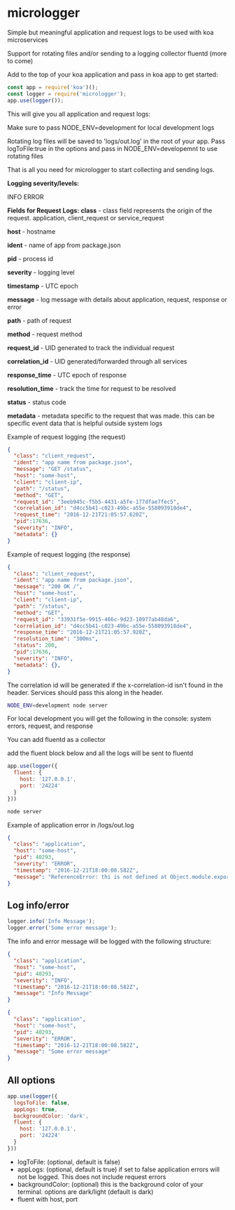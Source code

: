 # micrologger

Simple but meaningful application and request logs to be used with koa microservices

Support for rotating files and/or sending to a logging collector fluentd (more to come)

Add to the top of your koa application and pass in koa app to get started:

```js
const app = require('koa')();
const logger = require('micrologger');
app.use(logger());
```
This will give you all application and request logs:

Make sure to pass NODE_ENV=development for local development logs

Rotating log files will be saved to 'logs/out.log' in the root of your app.  Pass logToFile:true in the options and pass in NODE_ENV=developemnt to use rotating files

That is all you need for micrologger to start collecting and sending logs.

**Logging severity/levels:**

INFO
ERROR

**Fields for Request Logs:**
**class** - class field represents the origin of the request. application, client\_request or service\_request

**host** - hostname

**ident** - name of app from package.json

**pid** - process id

**severity** - logging level

**timestamp** - UTC epoch

**message** - log message with details about application, request, response or error

**path** - path of request

**method** - request method

**request\_id** - UID generated to track the individual request

**correlation\_id** - UID generated/forwarded through all services

**response\_time** - UTC epoch of response

**resolution\_time** - track the time for request to be resolved

**status** - status code

**metadata** - metadata specific to the request that was made. this can be specific event data that is helpful outside system logs 

Example of request logging (the request)

```json
{
  "class": "client_request",
  "ident": "app name from package.json",
  "message": "GET /status",
  "host": "some-host",
  "client": "client-ip",
  "path": "/status",
  "method": "GET",
  "request_id": "3eeb945c-f5b5-4431-a5fe-177dfae7fec5",
  "correlation_id": "d4cc5b41-c023-49bc-a55e-558093918de4",
  "request_time": "2016-12-21T21:05:57.620Z",
  "pid":17636,
  "severity": "INFO",
  "metadata": {}
}
```

Example of request logging (the response)

```json
{
  "class": "client_request",
  "ident": "app name from package.json",
  "message": "200 OK /",
  "host": "some-host",
  "client": "client-ip",
  "path": "/status",
  "method": "GET",
  "request_id": "33931f5e-9915-466c-9d23-10977ab48da6",
  "correlation_id": "d4cc5b41-c023-49bc-a55e-558093918de4",
  "response_time": "2016-12-21T21:05:57.920Z",
  "resolution_time": "300ms",
  "status": 200,
  "pid":17636,
  "severity": "INFO",
  "metadata": {},
}
```

The correlation id will be generated if the x-correlation-id isn't found in the header. Services should pass this along in the header.

```sh
NODE_ENV=development node server
```
For local development you will get the following in the console: system errors, request, and response

You can add fluentd as a collector

add the fluent block below and all the logs will be sent to fluentd

```js
app.use(logger({
  fluent: {
    host: '127.0.0.1',
    port: '24224'
  }
}))
```

```sh
node server
```

Example of application error in /logs/out.log

```json
{
  "class": "application",
  "host": "some-host",
  "pid": 40293,
  "severity": "ERROR",
  "timestamp": "2016-12-21T18:00:08.582Z",
  "message": "ReferenceError: thi is not defined at Object.module.exports.post ...rest of stack trace"
}
```
## Log info/error
```js
logger.info('Info Message');
logger.error('Some error message');
```
The info and error message will be logged with the following structure:

```json
{
  "class": "application",
  "host": "some-host",
  "pid": 40293,
  "severity": "INFO",
  "timestamp": "2016-12-21T18:00:08.582Z",
  "message": "Info Message"
}
```

```json
{
  "class": "application",
  "host": "some-host",
  "pid": 40293,
  "severity": "ERROR",
  "timestamp": "2016-12-21T18:00:08.582Z",
  "message": "Some error message"
}
```

## All options

```js
app.use(logger({
  logsToFile: false,
  appLogs: true,
  backgroundColor: 'dark',
  fluent: {
    host: '127.0.0.1',
    port: '24224'
  }
}))
```
* logToFile: (optional, default is false)
* appLogs: (optional, default is true) if set to false application errors will not be logged.  This does not include request errors
* backgroundColor: (optional) this is the background color of your terminal.  options are dark/light (default is dark)
* fluent with host, port